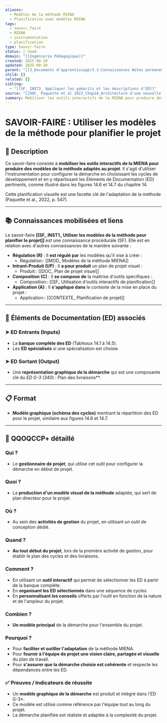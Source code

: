 ```yaml
---
aliases:
  - Modèles de la méthode MIENA
  - Planification avec modèles MIENA
tags:
  - savoir_faire
  - MIENA
  - instrumentation
  - planification
type: Savoir-faire
status: 🌱 Seed
domain: "[[Ingénierie Pédagogique]]"
created: 2025-08-10
updated: 2025-08-10
parent: "[[3_Documents d'apprentissage/3.3-Connaissances Notes permanentes/Liste des connaissances/CS_ Outils d'instrumentation pour la méthode MIENA]]"
child: []
related: []
sibling:
  - "[[SF_ INST2_ Appliquer les gabarits et les descriptions d'ED]]"
source: "[[DOC_ Paquette et al 2022_Chap14_Architecture d'une nouvelle méthode d'ingénierie des ENA_ MIENA]]"
summary: Mobiliser les outils interactifs de la MIENA pour produire des modèles de la méthode adaptés au projet, en configurant la démarche (choix des cycles, répartition des ED).
---
```


# SAVOIR-FAIRE : Utiliser les modèles de la méthode pour planifier le projet

## 📌 Description
Ce savoir-faire consiste à **mobiliser les outils interactifs de la MIENA pour produire des modèles de la méthode adaptés au projet**. Il s'agit d'utiliser l'instrumentation pour configurer la démarche en choisissant les cycles de développement et en y répartissant les Éléments de Documentation (ED) pertinents, comme illustré dans les figures 14.6 et 14.7 du chapitre 14.

Cette planification visuelle est une facette clé de l'adaptation de la méthode (Paquette et al., 2022, p. 547).

---
## 📚 Connaissances mobilisées et liens
Le savoir-faire **[[SF_ INST1_ Utiliser les modèles de la méthode pour planifier le projet]]** est une connaissance procédurale (SF). Elle est en relation avec d'autres connaissances de la manière suivante :

- **Régulation (R)** : Il **est régulé par** les modèles qu'il vise à créer :
    - Régulation:: [[MOD_ Modèles de la méthode MIENA]]
- **Intrant-Produit (I/P)** : Il **a pour produit** un plan de projet visuel :
    - Produit:: [[DOC_ Plan de projet visuel]]
- **Composition (C)** : Il **se compose de** la maîtrise d'outils spécifiques :
    - Composition:: [[SF_ Utilisation d'outils interactifs de planification]]
- **Application (A)** : Il **s'applique dans** le contexte de la mise en place du projet :
    - Application:: [[CONTEXTE_ Planification de projet]]

---
## 🔄 Éléments de Documentation (ED) associés

### ➤ ED Entrants (Inputs)
* La **banque complète des ED** (Tableaux 14.1 à 14.5).
* Les **ED spécialisés** si une spécialisation est choisie.

### ➤ ED Sortant (Output)
* Une **représentation graphique de la démarche** qui est une composante clé du **ED G-3* (340*) : Plan des livraisons**.

---
## 📋 Format
- **Modèle graphique (schéma des cycles)** montrant la répartition des ED pour le projet, similaire aux figures 14.6 et 14.7.

---

## 🔎 QQOQCCP+ détaillé

### Qui ?
- Le **gestionnaire de projet**, qui utilise cet outil pour configurer la démarche en début de projet.

### Quoi ?
- La **production d'un modèle visuel de la méthode** adaptée, qui sert de plan directeur pour le projet.

### Où ?
- Au sein des **activités de gestion** du projet, en utilisant un outil de conception dédié.

### Quand ?
- **Au tout début du projet**, lors de la première activité de gestion, pour établir le plan des cycles et des livraisons.

### Comment ?
- En utilisant un **outil interactif** qui permet de sélectionner les ED à partir de la banque complète.
- En **organisant les ED sélectionnés** dans une séquence de cycles.
- En **personnalisant les conseils** offerts par l'outil en fonction de la nature et de l'ampleur du projet.

### Combien ?
- **Un modèle principal** de la démarche pour l'ensemble du projet.

### Pourquoi ?
- Pour **faciliter et outiller l'adaptation** de la méthode MIENA.
- Pour **fournir à l'équipe de projet une vision claire, partagée et visuelle** du plan de travail.
- Pour **s'assurer que la démarche choisie est cohérente** et respecte les dépendances entre les ED.

### ✅ Preuves / Indicateurs de réussite
- Un **modèle graphique de la démarche** est produit et intégré dans l'ED G-3*.
- Ce modèle est utilisé comme référence par l'équipe tout au long du projet.
- La démarche planifiée est réaliste et adaptée à la complexité du projet.